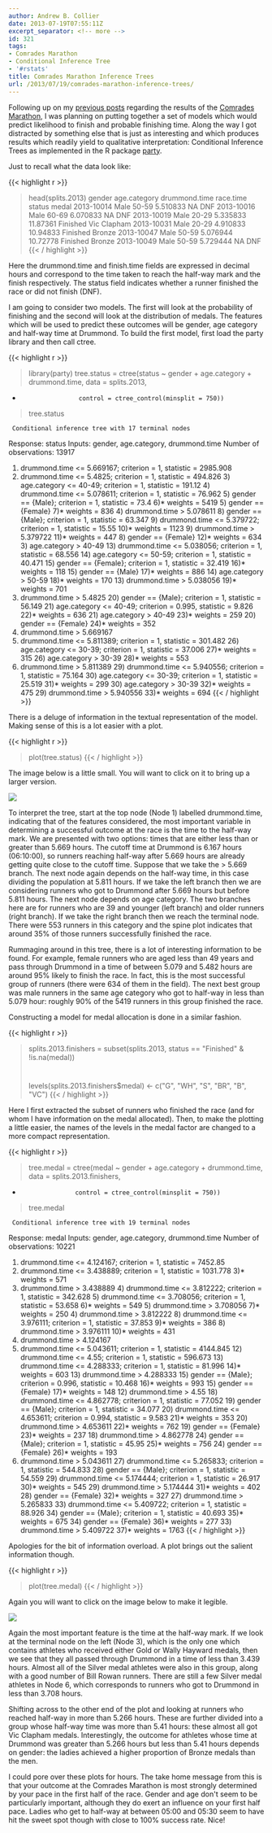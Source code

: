 ```yaml
---
author: Andrew B. Collier
date: 2013-07-19T07:55:11Z
excerpt_separator: <!-- more -->
id: 321
tags:
- Comrades Marathon
- Conditional Inference Tree
- '#rstats'
title: Comrades Marathon Inference Trees
url: /2013/07/19/comrades-marathon-inference-trees/
---
```


Following up on my [previous posts](http://www.exegetic.biz/blog/tag/comrades-marathon/)&nbsp;regarding the results of the [Comrades Marathon](http://www.comrades.com/), I was planning on putting together a set of models which would predict likelihood to finish and probable finishing time. Along the way I got distracted by something else that is just as interesting and which produces results which readily yield to qualitative interpretation: Conditional Inference Trees as implemented in the R package [party](http://www.inside-r.org/packages/cran/party/docs/ctree).

Just to recall what the data look like:

{{< highlight r >}}
> head(splits.2013)
           gender age.category drummond.time race.time   status       medal
2013-10014   Male        50-59      5.510833        NA      DNF        <NA>
2013-10016   Male        60-69      6.070833        NA      DNF        <NA>
2013-10019   Male        20-29      5.335833  11.87361 Finished Vic Clapham
2013-10031   Male        20-29      4.910833  10.94833 Finished      Bronze
2013-10047   Male        50-59      5.076944  10.72778 Finished      Bronze
2013-10049   Male        50-59      5.729444        NA      DNF        <NA>
{{< / highlight >}}

Here the drummond.time and finish.time fields are expressed in decimal hours and correspond to the time taken to reach the half-way mark and the finish respectively. The status field indicates whether a runner finished the race or did not finish (DNF).

I am going to consider two models. The first will look at the probability of finishing and the second will look at the distribution of medals. The features which will be used to predict these outcomes will be gender, age category and half-way time at Drummond. To build the first model, first load the party library and then call ctree.

{{< highlight r >}}
> library(party)
> tree.status = ctree(status ~ gender + age.category + drummond.time, data = splits.2013,
+                     control = ctree_control(minsplit = 750))
> tree.status

	 Conditional inference tree with 17 terminal nodes

Response:  status 
Inputs:  gender, age.category, drummond.time 
Number of observations:  13917 

1) drummond.time <= 5.669167; criterion = 1, statistic = 2985.908
  2) drummond.time <= 5.4825; criterion = 1, statistic = 494.826
    3) age.category <= 40-49; criterion = 1, statistic = 191.12
      4) drummond.time <= 5.078611; criterion = 1, statistic = 76.962
        5) gender == {Male}; criterion = 1, statistic = 73.4
          6)*  weights = 5419 
        5) gender == {Female}
          7)*  weights = 836 
      4) drummond.time > 5.078611
        8) gender == {Male}; criterion = 1, statistic = 63.347
          9) drummond.time <= 5.379722; criterion = 1, statistic = 15.55
            10)*  weights = 1123 
          9) drummond.time > 5.379722
            11)*  weights = 447 
        8) gender == {Female}
          12)*  weights = 634 
    3) age.category > 40-49
      13) drummond.time <= 5.038056; criterion = 1, statistic = 68.556
        14) age.category <= 50-59; criterion = 1, statistic = 40.471
          15) gender == {Female}; criterion = 1, statistic = 32.419
            16)*  weights = 118 
          15) gender == {Male}
            17)*  weights = 886 
        14) age.category > 50-59
          18)*  weights = 170 
      13) drummond.time > 5.038056
        19)*  weights = 701 
  2) drummond.time > 5.4825
    20) gender == {Male}; criterion = 1, statistic = 56.149
      21) age.category <= 40-49; criterion = 0.995, statistic = 9.826
        22)*  weights = 636 
      21) age.category > 40-49
        23)*  weights = 259 
    20) gender == {Female}
      24)*  weights = 352 
1) drummond.time > 5.669167
  25) drummond.time <= 5.811389; criterion = 1, statistic = 301.482
    26) age.category <= 30-39; criterion = 1, statistic = 37.006
      27)*  weights = 315 
    26) age.category > 30-39
      28)*  weights = 553 
  25) drummond.time > 5.811389
    29) drummond.time <= 5.940556; criterion = 1, statistic = 75.164
      30) age.category <= 30-39; criterion = 1, statistic = 25.519
        31)*  weights = 299 
      30) age.category > 30-39
        32)*  weights = 475 
    29) drummond.time > 5.940556
      33)*  weights = 694 
{{< / highlight >}}

There is a deluge of information in the textual representation of the model. Making sense of this is a lot easier with a plot.

{{< highlight r >}}
> plot(tree.status)
{{< / highlight >}}

The image below is a little small. You will want to click on it to bring up a larger version.

<img src="{{ site.baseurl }}/static/img/2013/07/ctree-status-2013.png">

To interpret the tree, start at the top node (Node 1) labelled drummond.time, indicating that of the features considered, the most important variable in determining a successful outcome at the race is the time to the half-way mark. We are presented with two options: times that are either less than or greater than 5.669 hours. The cutoff time at Drummond is 6.167 hours (06:10:00), so runners reaching half-way after 5.669 hours are already getting quite close to the cutoff time. Suppose that we take the > 5.669 branch. The next node again depends on the half-way time, in this case dividing the population at 5.811 hours. If we take the left branch then we are considering runners who got to Drummond after 5.669 hours but before 5.811 hours. The next node depends on age category. The two branches here are for runners who are 39 and younger (left branch) and older runners (right branch). If we take the right branch then we reach the terminal node. There were 553 runners in this category and the spine plot indicates that around 35% of those runners successfully finished the race.

Rummaging around in this tree, there is a lot of interesting information to be found. For example, female runners who are aged less than 49 years and pass through Drummond in a time of between 5.079 and 5.482 hours are around 95% likely to finish the race. In fact, this is the most successful group of runners (there were 634 of them in the field). The next best group was male runners in the same age category who got to half-way in less than 5.079 hour: roughly 90% of the 5419 runners in this group finished the race.

Constructing a model for medal allocation is done in a similar fashion.

{{< highlight r >}}
> splits.2013.finishers = subset(splits.2013, status == "Finished" & !is.na(medal))
> #
> levels(splits.2013.finishers$medal) <- c("G", "WH", "S", "BR", "B", "VC")
{{< / highlight >}}

Here I first extracted the subset of runners who finished the race (and for whom I have information on the medal allocated). Then, to make the plotting a little easier, the names of the levels in the medal factor are changed to a more compact representation.

{{< highlight r >}}
> tree.medal = ctree(medal ~ gender + age.category + drummond.time, data = splits.2013.finishers,
+                    control = ctree_control(minsplit = 750))
> tree.medal

	 Conditional inference tree with 19 terminal nodes

Response:  medal 
Inputs:  gender, age.category, drummond.time 
Number of observations:  10221 

1) drummond.time <= 4.124167; criterion = 1, statistic = 7452.85
  2) drummond.time <= 3.438889; criterion = 1, statistic = 1031.778
    3)*  weights = 571 
  2) drummond.time > 3.438889
    4) drummond.time <= 3.812222; criterion = 1, statistic = 342.628
      5) drummond.time <= 3.708056; criterion = 1, statistic = 53.658
        6)*  weights = 549 
      5) drummond.time > 3.708056
        7)*  weights = 250 
    4) drummond.time > 3.812222
      8) drummond.time <= 3.976111; criterion = 1, statistic = 37.853
        9)*  weights = 386 
      8) drummond.time > 3.976111
        10)*  weights = 431 
1) drummond.time > 4.124167
  11) drummond.time <= 5.043611; criterion = 1, statistic = 4144.845
    12) drummond.time <= 4.55; criterion = 1, statistic = 596.673
      13) drummond.time <= 4.288333; criterion = 1, statistic = 81.996
        14)*  weights = 603 
      13) drummond.time > 4.288333
        15) gender == {Male}; criterion = 0.996, statistic = 10.468
          16)*  weights = 993 
        15) gender == {Female}
          17)*  weights = 148 
    12) drummond.time > 4.55
      18) drummond.time <= 4.862778; criterion = 1, statistic = 77.052
        19) gender == {Male}; criterion = 1, statistic = 34.077
          20) drummond.time <= 4.653611; criterion = 0.994, statistic = 9.583
            21)*  weights = 353 
          20) drummond.time > 4.653611
            22)*  weights = 762 
        19) gender == {Female}
          23)*  weights = 237 
      18) drummond.time > 4.862778
        24) gender == {Male}; criterion = 1, statistic = 45.95
          25)*  weights = 756 
        24) gender == {Female}
          26)*  weights = 193 
  11) drummond.time > 5.043611
    27) drummond.time <= 5.265833; criterion = 1, statistic = 544.833
      28) gender == {Male}; criterion = 1, statistic = 54.559
        29) drummond.time <= 5.174444; criterion = 1, statistic = 26.917
          30)*  weights = 545 
        29) drummond.time > 5.174444
          31)*  weights = 402 
      28) gender == {Female}
        32)*  weights = 327 
    27) drummond.time > 5.265833
      33) drummond.time <= 5.409722; criterion = 1, statistic = 88.926
        34) gender == {Male}; criterion = 1, statistic = 40.693
          35)*  weights = 675 
        34) gender == {Female}
          36)*  weights = 277 
      33) drummond.time > 5.409722
        37)*  weights = 1763 
{{< / highlight >}}

Apologies for the bit of information overload. A plot brings out the salient information though.

{{< highlight r >}}
> plot(tree.medal)
{{< / highlight >}}

Again you will want to click on the image below to make it legible.

<img src="{{ site.baseurl }}/static/img/2013/07/ctree-medal-2013.png">

Again the most important feature is the time at the half-way mark. If we look at the terminal node on the left (Node 3), which is the only one which contains athletes who received either Gold or Wally Hayward medals, then we see that they all passed through Drummond in a time of less than 3.439 hours. Almost all of the Silver medal athletes were also in this group, along with a good number of Bill Rowan runners. There are still a few Silver medal athletes in Node 6, which corresponds to runners who got to Drummond in less than 3.708 hours.

Shifting across to the other end of the plot and looking at runners who reached half-way in more than 5.266 hours. These are further divided into a group whose half-way time was more than 5.41 hours: these almost all got Vic Clapham medals. Interestingly, the outcome for athletes whose time at Drummond was greater than 5.266 hours but less than 5.41 hours depends on gender: the ladies achieved a higher proportion of Bronze medals than the men.

I could pore over these plots for hours. The take home message from this is that your outcome at the Comrades Marathon is most strongly determined by your pace in the first half of the race. Gender and age don't seem to be particularly important, although they do exert an influence on your first half pace. Ladies who get to half-way at between 05:00 and 05:30 seem to have hit the sweet spot though with close to 100% success rate. Nice!

